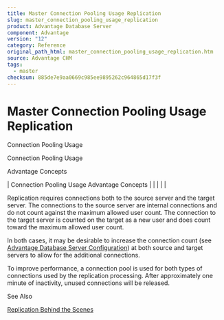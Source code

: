 ```yaml
---
title: Master Connection Pooling Usage Replication
slug: master_connection_pooling_usage_replication
product: Advantage Database Server
component: Advantage
version: "12"
category: Reference
original_path_html: master_connection_pooling_usage_replication.htm
source: Advantage CHM
tags:
  - master
checksum: 885de7e9aa0669c985ee9895262c964865d17f3f
---
```


# Master Connection Pooling Usage Replication

Connection Pooling Usage

Connection Pooling Usage

Advantage Concepts

| Connection Pooling Usage  Advantage Concepts |  |  |  |  |

Replication requires connections both to the source server and the target server. The connections to the source server are internal connections and do not count against the maximum allowed user count. The connection to the target server is counted on the target as a new user and does count toward the maximum allowed user count.

In both cases, it may be desirable to increase the connection count (see [Advantage Database Server Configuration](master_advantage_database_server_configuration_overview.md)) at both source and target servers to allow for the additional connections.

To improve performance, a connection pool is used for both types of connections used by the replication processing. After approximately one minute of inactivity, unused connections will be released.

See Also

[Replication Behind the Scenes](master_how_replication_works_internally.md)
